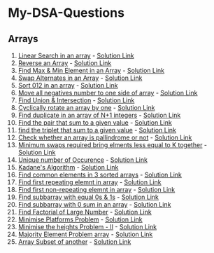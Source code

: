 # My-DSA-Questions
## Arrays

1. [Linear Search in an array](https://practice.geeksforgeeks.org/problems/searching-a-number0324/1) - [<ins> Solution Link</ins>]([https://github.com/Harshdeep-codes/Leetcode-Questions/blob/main/Array%20Codes/1.cpp](https://github.com/Harshdeep-codes/My-DSA-Questions/blob/main/Arrays/1.cpp))
2. [Reverse an Array](https://practice.geeksforgeeks.org/problems/reverse-an-array/0) - [<ins> Solution Link</ins>]([https://github.com/Harshdeep-codes/Leetcode-Questions/blob/main/Array%20Codes/2.cpp](https://github.com/Harshdeep-codes/My-DSA-Questions/blob/main/Arrays/2.cpp))
3. [Find Max & Min Element in an Array]([https://practice.geeksforgeeks.org/problems/find-minimum-and-maximum-element-in-an-array4428/1](https://github.com/Harshdeep-codes/My-DSA-Questions/blob/main/Arrays/3.cpp)) - [<ins>Solution Link</ins>](https://github.com/Harshdeep-codes/Leetcode-Questions/blob/main/Array%20Codes/3.cpp)
4. [Swap Alternates in an Array](https://practice.geeksforgeeks.org/problems/sort-an-array-of-0s-1s-and-2s4231/1) - [<ins>Solution Link</ins>](https://github.com/Harshdeep-codes/Leetcode-Questions/blob/main/Array%20Codes/4.cpp)
5. [Sort 012 in an array]() - [<ins>Solution Link</ins>](https://github.com/Harshdeep-codes/My-DSA-Questions/blob/main/Arrays/5.cpp)
6. [Move all negatives number to one side of array](https://practice.geeksforgeeks.org/problems/move-all-negative-elements-to-end1813/1) - [<ins>Solution Link</ins>](https://github.com/Harshdeep-codes/My-DSA-Questions/blob/main/Arrays/6.cpp)
7. [Find Union & Intersection](https://practice.geeksforgeeks.org/problems/union-of-two-arrays3538/0/) - [<ins>Solution Link</ins>](https://github.com/Harshdeep-codes/My-DSA-Questions/blob/main/Arrays/7.cpp)
8. [Cyclically rotate an array by one](https://practice.geeksforgeeks.org/problems/cyclically-rotate-an-array-by-one2614/1) - [<ins>Solution Link</ins>](https://github.com/Harshdeep-codes/My-DSA-Questions/blob/main/Arrays/8.cpp)
9. [Find duplicate in an array of N+1 integers](https://practice.geeksforgeeks.org/problems/find-duplicates-in-an-array/1) - [<ins>Solution Link</ins>](https://github.com/Harshdeep-codes/My-DSA-Questions/blob/main/Arrays/9.cpp)
10. [Find the pair that sum to a given value](https://practice.geeksforgeeks.org/problems/count-pairs-with-given-sum5022/1) - [<ins>Solution Link</ins>](https://github.com/Harshdeep-codes/My-DSA-Questions/blob/main/Arrays/10.cpp)
11. [find the triplet that sum to a given value](https://practice.geeksforgeeks.org/problems/triplet-sum-in-array-1587115621/1) - [<ins>Solution Link</ins>](https://github.com/Harshdeep-codes/My-DSA-Questions/blob/main/Arrays/11.cpp)
12. [Check whether an array is pallindrome or not](https://practice.geeksforgeeks.org/problems/palindromic-array-1587115620/1) - [<ins>Solution Link</ins>](https://github.com/Harshdeep-codes/My-DSA-Questions/blob/main/Arrays/12.cpp)
13. [Minimum swaps required bring elments less equal to K together]() - [<ins>Solution Link</ins>](https://github.com/Harshdeep-codes/My-DSA-Questions/blob/main/Arrays/13.cpp)
14. [Unique number of Occurence](https://leetcode.com/problems/unique-number-of-occurrences/) - [<ins>Solution Link</ins>](https://github.com/Harshdeep-codes/My-DSA-Questions/blob/main/Arrays/14.cpp)
15. [Kadane's Algorithm](https://leetcode.com/problems/maximum-subarray/) - [<ins>Solution Link</ins>](https://github.com/Harshdeep-codes/My-DSA-Questions/blob/main/Arrays/15.cpp)
16. [Find common elements in 3 sorted arrays](https://practice.geeksforgeeks.org/problems/common-elements1132/0/) - [<ins>Solution Link</ins>](https://github.com/Harshdeep-codes/My-DSA-Questions/blob/main/Arrays/16.cpp)
17. [Find first repeating elemnt in array](https://practice.geeksforgeeks.org/problems/first-repeating-element4018/1) - [<ins>Solution Link</ins>](https://github.com/Harshdeep-codes/My-DSA-Questions/blob/main/Arrays/17.cpp)
18. [Find first non-repeating elemnt in array](https://practice.geeksforgeeks.org/problems/non-repeating-element3958/1) - [<ins>Solution Link</ins>](https://github.com/Harshdeep-codes/My-DSA-Questions/blob/main/Arrays/18.cpp)
19. [Find subbarray with equal 0s & 1s](https://practice.geeksforgeeks.org/problems/count-subarrays-with-equal-number-of-1s-and-0s-1587115620/1) - [<ins>Solution Link</ins>](https://github.com/Harshdeep-codes/My-DSA-Questions/blob/main/Arrays/19.cpp)
20. [Find subbarray with 0 sum in an array](https://practice.geeksforgeeks.org/problems/subarray-with-0-sum-1587115621/1) - [<ins>Solution Link</ins>](https://github.com/Harshdeep-codes/My-DSA-Questions/blob/main/Arrays/20.cpp)
21. [Find Factorial of Large Number](https://practice.geeksforgeeks.org/problems/factorials-of-large-numbers2508/1) - [<ins>Solution Link</ins>](https://github.com/Harshdeep-codes/My-DSA-Questions/blob/main/Arrays/21.cpp)
22. [Minimise Platforms Problem](https://practice.geeksforgeeks.org/problems/minimum-platforms-1587115620/1) - [<ins>Solution Link</ins>](https://github.com/Harshdeep-codes/My-DSA-Questions/blob/main/Arrays/22.cpp)
23. [Minimise the heights Problem - II](https://practice.geeksforgeeks.org/problems/minimize-the-heights3351/1) - [<ins>Solution Link</ins>](https://github.com/Harshdeep-codes/My-DSA-Questions/blob/main/Arrays/23.cpp)
24. [Majority Element Problem array]() - [<ins>Solution Link</ins>](https://github.com/Harshdeep-codes/My-DSA-Questions/blob/main/Arrays/24.cpp)
25. [Array Subset of another](https://practice.geeksforgeeks.org/problems/array-subset-of-another-array2317/1) - [<ins>Solution Link</ins>](https://github.com/Harshdeep-codes/My-DSA-Questions/blob/main/Arrays/25.cpp)
